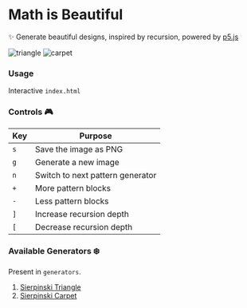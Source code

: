 # Math is Beautiful
:sparkles: Generate beautiful designs, inspired by recursion, powered by [p5.js](https://p5js.org/)

![triangle](https://imgur.com/a/TXtPEZ5)
![carpet](https://imgur.com/a/esjlxZ4)

### Usage
Interactive `index.html`

### Controls :video_game:

| Key | Purpose|
|-----|--------|
| `s` | Save the image as PNG |
| `g` | Generate a new image |
| `n` | Switch to next pattern generator |
| `+` | More pattern blocks |
| `-` | Less pattern blocks |
| `]` | Increase recursion depth |
| `[` | Decrease recursion depth |

### Available Generators :snowflake:
Present in `generators`.
1. [Sierpinski Triangle](https://en.wikipedia.org/wiki/Sierpinski_triangle)
1. [Sierpinski Carpet](https://en.wikipedia.org/wiki/Sierpinski_carpet)
